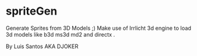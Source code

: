 # spriteGen
Generate Sprites from 3D Models ;)
Make use of Irrlicht 3d engine to load 3d models like
b3d ms3d md2 and directx .


By Luis Santos AKA DJOKER